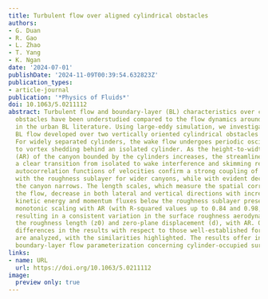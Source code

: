 ```yaml
---
title: Turbulent flow over aligned cylindrical obstacles
authors:
- G. Duan
- R. Gao
- L. Zhao
- T. Yang
- K. Ngan
date: '2024-07-01'
publishDate: '2024-11-09T00:39:54.632823Z'
publication_types:
- article-journal
publication: '*Physics of Fluids*'
doi: 10.1063/5.0211112
abstract: Turbulent flow and boundary-layer (BL) characteristics over cylindrical
  obstacles have been understudied compared to the flow dynamics around cubic roughness
  in the urban BL literature. Using large-eddy simulation, we investigate a turbulent
  BL flow developed over two vertically oriented cylindrical obstacles aligned downstream.
  For widely separated cylinders, the wake flow undergoes periodic oscillations akin
  to vortex shedding behind an isolated cylinder. As the height-to-width aspect ratio
  (AR) of the canyon bounded by the cylinders increases, the streamline geometry exhibits
  a clear transition from isolated to wake interference and skimming regimes. Two-point
  autocorrelation functions of velocities confirm a strong coupling of canyon flow
  with the roughness sublayer for wider canyons, while with evident decoupling as
  the canyon narrows. The length scales, which measure the spatial correlation in
  the flow, decrease in both lateral and vertical directions with increasing AR. Turbulent
  kinetic energy and momentum fluxes below the roughness sublayer present pronounced
  monotonic scaling with AR (with R-squared values up to 0.84 and 0.98, respectively),
  resulting in a consistent variation in the surface roughness aerodynamic parameters,
  the roughness length (z0) and zero-plane displacement (d), with AR. Quantitative
  differences in the results with respect to those well-established for street canyons
  are analyzed, with the similarities highlighted. The results offer insights into
  boundary-layer flow parameterization concerning cylinder-occupied surface roughness.
links:
- name: URL
  url: https://doi.org/10.1063/5.0211112
image: 
  preview only: true 
---
```

